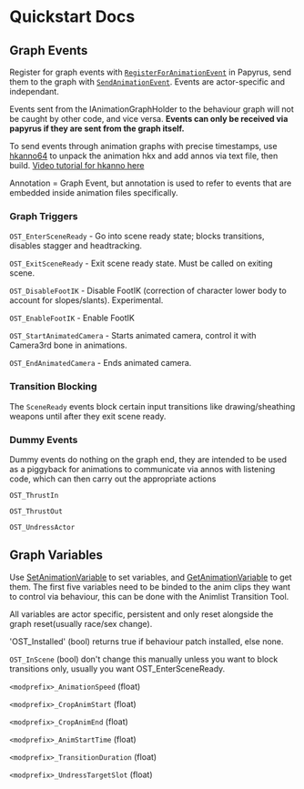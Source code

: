 # Quickstart Docs
## Graph Events
Register for graph events with [`RegisterForAnimationEvent`](https://www.creationkit.com/index.php?title=RegisterForAnimationEvent_-_Form) in Papyrus, send them to the graph with [`SendAnimationEvent`](https://www.creationkit.com/index.php?title=SendAnimationEvent_-_Debug). Events are actor-specific and independant.

Events sent from the IAnimationGraphHolder to the behaviour graph will not be caught by other code, and vice versa. **Events can only be received via papyrus if they are sent from the graph itself.**

To send events through animation graphs with precise timestamps, use [hkanno64](https://www.nexusmods.com/skyrimspecialedition/mods/54244) to unpack the animation hkx and add annos via text file, then build. [Video tutorial for hkanno here](https://www.youtube.com/watch?v=VFwW9dVUZiE)

Annotation = Graph Event, but annotation is used to refer to events that are embedded inside animation files specifically.
### Graph Triggers
`OST_EnterSceneReady` - Go into scene ready state; blocks transitions, disables stagger and headtracking. 

`OST_ExitSceneReady` - Exit scene ready state. Must be called on exiting scene.

`OST_DisableFootIK` - Disable FootIK (correction of character lower body to account for slopes/slants). Experimental.

`OST_EnableFootIK` - Enable FootIK

`OST_StartAnimatedCamera` - Starts animated camera, control it with Camera3rd bone in animations.

`OST_EndAnimatedCamera` - Ends animated camera.

### Transition Blocking
The `SceneReady` events block certain input transitions like drawing/sheathing weapons until after they exit scene ready.

### Dummy Events
Dummy events do nothing on the graph end, they are intended to be used as a piggyback for animations to communicate via annos with listening code, which can then carry out the appropriate actions

`OST_ThrustIn`

`OST_ThrustOut`

`OST_UndressActor`


## Graph Variables
Use [SetAnimationVariable<Type>](https://www.creationkit.com/index.php?title=SetAnimationVariableInt_-_ObjectReference) to set variables, and [GetAnimationVariable<Type>](https://www.creationkit.com/index.php?title=GetAnimationVariableInt_-_ObjectReference) to get them. The first five variables need to be binded to the anim clips they want to control via behaviour, this can be done with the Animlist Transition Tool.
  
All variables are actor specific, persistent and only reset alongside the graph reset(usually race/sex change). 
  
'OST_Installed' (bool) returns true if behaviour patch installed, else none. 
  
`OST_InScene` (bool) don't change this manually unless you want to block transitions only, usually you want OST_EnterSceneReady.
  
`<modprefix>_AnimationSpeed` (float)
  
`<modprefix>_CropAnimStart` (float)
  
`<modprefix>_CropAnimEnd` (float)
  
`<modprefix>_AnimStartTime` (float)
  
`<modprefix>_TransitionDuration` (float)
  
`<modprefix>_UndressTargetSlot` (float)
  

